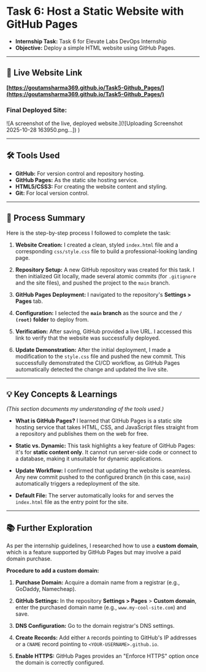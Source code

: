 # Task 6: Host a Static Website with GitHub Pages

- **Internship Task:** Task 6 for Elevate Labs DevOps Internship
- **Objective:** Deploy a simple HTML website using GitHub Pages.

---

## 🚀 Live Website Link

**[https://goutamsharma369.github.io/Task5-Github_Pages/](https://goutamsharma369.github.io/Task5-Github_Pages/)**

### Final Deployed Site:
![A screenshot of the live, deployed website.](![Uploading Screenshot 2025-10-28 163950.png…])
)

---

## 🛠️ Tools Used

* **GitHub:** For version control and repository hosting.
* **GitHub Pages:** As the static site hosting service.
* **HTML5/CSS3:** For creating the website content and styling.
* **Git:** For local version control.

---

## 📝 Process Summary

Here is the step-by-step process I followed to complete the task:

1.  **Website Creation:** I created a clean, styled `index.html` file and a corresponding `css/style.css` file to build a professional-looking landing page.

2.  **Repository Setup:** A new GitHub repository was created for this task. I then initialized Git locally, made several atomic commits (for `.gitignore` and the site files), and pushed the project to the `main` branch.

3.  **GitHub Pages Deployment:** I navigated to the repository's **Settings > Pages** tab.

4.  **Configuration:** I selected the **`main` branch** as the source and the **`/ (root)` folder** to deploy from.

5.  **Verification:** After saving, GitHub provided a live URL. I accessed this link to verify that the website was successfully deployed.

6.  **Update Demonstration:** After the initial deployment, I made a modification to the `style.css` file and pushed the new commit. This successfully demonstrated the CI/CD workflow, as GitHub Pages automatically detected the change and updated the live site.

---

## 💡 Key Concepts & Learnings

*(This section documents my understanding of the tools used.)*

* **What is GitHub Pages?** I learned that GitHub Pages is a static site hosting service that takes HTML, CSS, and JavaScript files straight from a repository and publishes them on the web for free.

* **Static vs. Dynamic:** This task highlights a key feature of GitHub Pages: it's for **static content only**. It cannot run server-side code or connect to a database, making it unsuitable for dynamic applications.

* **Update Workflow:** I confirmed that updating the website is seamless. Any new commit pushed to the configured branch (in this case, `main`) automatically triggers a redeployment of the site.

* **Default File:** The server automatically looks for and serves the `index.html` file as the entry point for the site.

---

## 📚 Further Exploration

As per the internship guidelines, I researched how to use a **custom domain**, which is a feature supported by GitHub Pages but may involve a paid domain purchase.

**Procedure to add a custom domain:**
1.  **Purchase Domain:** Acquire a domain name from a registrar (e.g., GoDaddy, Namecheap).

2.  **GitHub Settings:** In the repository **Settings > Pages** > **Custom domain**, enter the purchased domain name (e.g., `www.my-cool-site.com`) and save.

3.  **DNS Configuration:** Go to the domain registrar's DNS settings.

4.  **Create Records:** Add either `A` records pointing to GitHub's IP addresses or a `CNAME` record pointing to `<YOUR-USERNAME>.github.io`.

5.  **Enable HTTPS:** GitHub Pages provides an "Enforce HTTPS" option once the domain is correctly configured.
